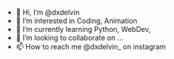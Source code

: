 - 👋 Hi, I’m @dxdelvin
- 👀 I’m interested in Coding, Animation
- 🌱 I’m currently learning Python, WebDev, 
- 💞️ I’m looking to collaborate on ...
- 📫 How to reach me @dxdelvin_ on instagram

<!---
dxdelvin/dxdelvin is a ✨ special ✨ repository because its `README.md` (this file) appears on your GitHub profile.
You can click the Preview link to take a look at your changes.
--->
